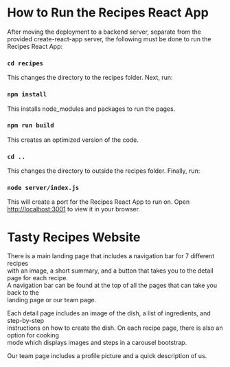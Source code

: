 # How to Run the Recipes React App
After moving the deployment to a backend server, separate from the provided create-react-app server,
the following must be done to run the Recipes React App:

### `cd recipes`
This changes the directory to the recipes folder. Next, run:

### `npm install`
This installs node_modules and packages to run the pages.

### `npm run build`
This creates an optimized version of the code.

### `cd ..`
This changes the directory to outside the recipes folder. Finally, run:

### `node server/index.js`
This will create a port for the Recipes React App to run on.
Open [http://localhost:3001](http://localhost:3001) to view it in your browser.


# Tasty Recipes Website

There is a main landing page that includes a navigation bar for 7 different recipes\
with an image, a short summary, and a button that takes you to the detail page for each recipe.\
A navigation bar can be found at the top of all the pages that can take you back to the\
landing page or our team page.

Each detail page includes an image of the dish, a list of ingredients, and step-by-step\
instructions on how to create the dish. On each recipe page, there is also an option for cooking\
mode which displays images and steps in a carousel bootstrap.

Our team page includes a profile picture and a quick description of us. 
